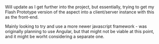 Will update as I get further into the project, but essentially, trying to get my Flash Prototype version of the aspect into a client/server instance with this as the front-end.

Mainly looking to try and use a more newer javascript framework - was originally planning to use Angular, but that might not be viable at this point, and it might be worht considering a separate one.

